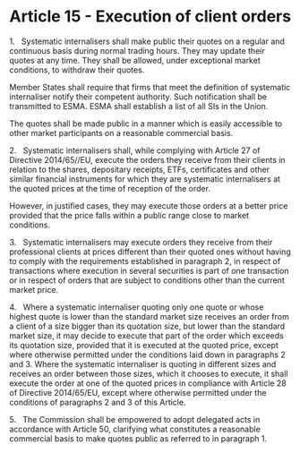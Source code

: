 # Article 15 - Execution of client orders


1.   Systematic internalisers shall make public their quotes on a regular and continuous basis during normal trading hours. They may update their quotes at any time. They shall be allowed, under exceptional market conditions, to withdraw their quotes.

Member States shall require that firms that meet the definition of systematic internaliser notify their competent authority. Such notification shall be transmitted to ESMA. ESMA shall establish a list of all SIs in the Union.

The quotes shall be made public in a manner which is easily accessible to other market participants on a reasonable commercial basis.

2.   Systematic internalisers shall, while complying with Article 27 of Directive 2014/65//EU, execute the orders they receive from their clients in relation to the shares, depositary receipts, ETFs, certificates and other similar financial instruments for which they are systematic internalisers at the quoted prices at the time of reception of the order.

However, in justified cases, they may execute those orders at a better price provided that the price falls within a public range close to market conditions.

3.   Systematic internalisers may execute orders they receive from their professional clients at prices different than their quoted ones without having to comply with the requirements established in paragraph 2, in respect of transactions where execution in several securities is part of one transaction or in respect of orders that are subject to conditions other than the current market price.

4.   Where a systematic internaliser quoting only one quote or whose highest quote is lower than the standard market size receives an order from a client of a size bigger than its quotation size, but lower than the standard market size, it may decide to execute that part of the order which exceeds its quotation size, provided that it is executed at the quoted price, except where otherwise permitted under the conditions laid down in paragraphs 2 and 3. Where the systematic internaliser is quoting in different sizes and receives an order between those sizes, which it chooses to execute, it shall execute the order at one of the quoted prices in compliance with Article 28 of Directive 2014/65/EU, except where otherwise permitted under the conditions of paragraphs 2 and 3 of this Article.

5.   The Commission shall be empowered to adopt delegated acts in accordance with Article 50, clarifying what constitutes a reasonable commercial basis to make quotes public as referred to in paragraph 1.

